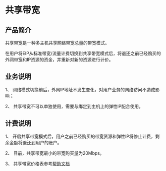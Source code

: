 # 共享带宽


## 产品简介

共享带宽是一种多主机共享网络带宽总量的带宽模式。

在用户将EIP从标准带宽/流量计费切换到共享带宽模式后，将退还之前已经购买的外网带宽和IP资源的资金，并重新对新的资源进行计价。

## 业务说明

1、 网络模式切换前后，外网IP地址不发生变化，对用户业务的网络访问不造成影响；

2、 共享带宽不可以单独使用，需要与绑定到主机上的弹性IP配合使用。

## 计费说明

1、 开启共享带宽模式后，用户之前已经购买的带宽资源和弹性IP将停止计费，剩余金额将退还到用户的账户。

2、 目前，共享带宽最小的带宽购买量为20Mbps。

3、 共享带宽价格表参考[帮助文档](/unet/eip_price/sharebandwidth)
